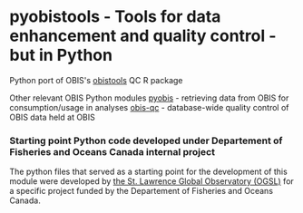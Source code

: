 # pyobistools - Tools for data enhancement and quality control - but in Python
Python port of OBIS's [obistools](https://github.com/iobis/obistools) QC R package

Other relevant OBIS Python modules
[pyobis](https://github.com/iobis/pyobis) - retrieving data from OBIS for consumption/usage in analyses
[obis-qc](https://github.com/iobis/obis-qc) - database-wide quality control of OBIS data held at OBIS

### Starting point Python code developed under Departement of Fisheries and Oceans Canada internal project

The python files that served as a starting point for the development of this module were developed by [the St. Lawrence Global Observatory (OGSL)](https://ogsl.ca) for a specific project funded by the Departement of Fisheries and Oceans Canada.
